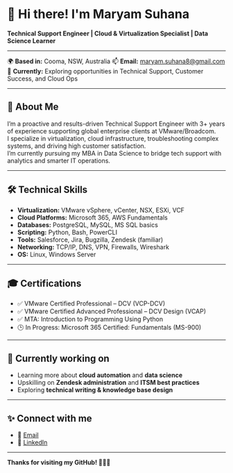 # 👋 Hi there! I'm Maryam Suhana

**Technical Support Engineer | Cloud & Virtualization Specialist | Data Science Learner**

---

🌍 **Based in:** Cooma, NSW, Australia 
📫 **Email:** maryam.suhana8@gmail.com  
💼 **Currently:** Exploring opportunities in Technical Support, Customer Success, and Cloud Ops

---

## 🚀 About Me

I’m a proactive and results-driven Technical Support Engineer with 3+ years of experience supporting global enterprise clients at VMware/Broadcom.  
I specialize in virtualization, cloud infrastructure, troubleshooting complex systems, and driving high customer satisfaction.  
I’m currently pursuing my MBA in Data Science to bridge tech support with analytics and smarter IT operations.

---

## 🛠️ **Technical Skills**

- **Virtualization:** VMware vSphere, vCenter, NSX, ESXi, VCF
- **Cloud Platforms:** Microsoft 365, AWS Fundamentals
- **Databases:** PostgreSQL, MySQL, MS SQL basics
- **Scripting:** Python, Bash, PowerCLI
- **Tools:** Salesforce, Jira, Bugzilla, Zendesk (familiar)
- **Networking:** TCP/IP, DNS, VPN, Firewalls, Wireshark
- **OS:** Linux, Windows Server

---

## 🎓 **Certifications**

- ✅ VMware Certified Professional – DCV (VCP-DCV)
- ✅ VMware Certified Advanced Professional – DCV Design (VCAP)
- ✅ MTA: Introduction to Programming Using Python
- 🕒 In Progress: Microsoft 365 Certified: Fundamentals (MS-900)

---

## 📌 **Currently working on**

- Learning more about **cloud automation** and **data science**
- Upskilling on **Zendesk administration** and **ITSM best practices**
- Exploring **technical writing & knowledge base design**

---

## ✨ **Connect with me**

- 📧 [Email](mailto:maryam.suhana8@gmail.com)
- 💼 [LinkedIn](https://www.linkedin.com/in/maryam-suhana-222a57195)

---

**Thanks for visiting my GitHub! 👩‍💻✨**

